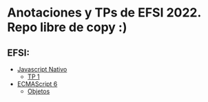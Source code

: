 # Anotaciones y TPs de EFSI 2022. Repo libre de copy :)

## **EFSI**:
- [Javascript Nativo](./JavaScript%20Nativo) 
    - [TP 1](https://efsi-tp1.netlify.app/)
- [ECMAScript 6](./ECMAScript%206)
    - [Objetos](./EcmaScript%206/Objetos) 
